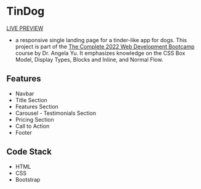 # TinDog
[LIVE PREVIEW](https://jamcajulao.github.io/Web-Development-Bootcamp/02_Bootstrap-TinDog/)
- a responsive single landing page for a tinder-like app for dogs. This project is part of the
[The Complete 2022 Web Development Bootcamp](https://www.udemy.com/course/the-complete-web-development-bootcamp/ ) course by Dr. Angela Yu. It emphasizes knowledge on the CSS Box Model, Display Types, Blocks and Inline, and Normal Flow.

## Features
- Navbar
- Title Section
- Features Section
- Carousel - Testimonials Section
- Pricing Section
- Call to Action
- Footer

## Code Stack
- HTML
- CSS
- Bootstrap
